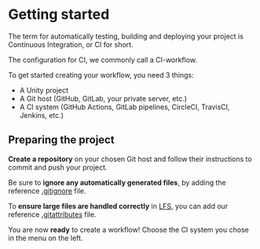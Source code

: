 # Getting started

The term for automatically testing, building and deploying your project is Continuous Integration, or CI for short.

The configuration for CI, we commonly call a CI-workflow.

To get started creating your workflow, you need 3 things:

- A Unity project
- A Git host (GitHub, GitLab, your private server, etc.)
- A CI system (GitHub Actions, GitLab pipelines, CircleCI, TravisCI, Jenkins, etc.)

## Preparing the project

**Create a repository** on your chosen Git host and follow their instructions to commit and push your project.

Be sure to **ignore any automatically generated files**, by adding the reference [.gitignore](https://github.com/github/gitignore/blob/master/Unity.gitignore) file.

To **ensure large files are handled correctly** in [LFS](https://git-lfs.github.com/), you can add our reference [.gitattributes](https://gist.github.com/webbertakken/ff250a0d5e59a8aae961c2e509c07fbc) file.

You are now **ready** to create a workflow! Choose the CI system you chose in the menu on the left.
